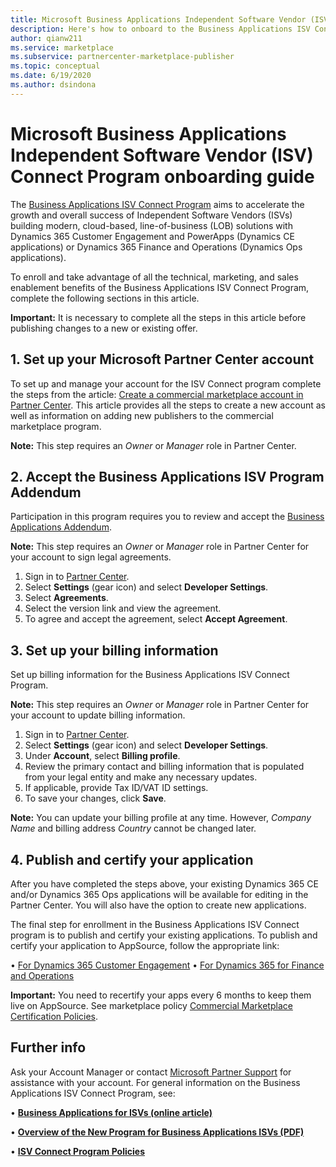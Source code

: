 ```yaml
---
title: Microsoft Business Applications Independent Software Vendor (ISV) Connect Program onboarding guide
description: Here's how to onboard to the Business Applications ISV Connect Program.
author: qianw211
ms.service: marketplace
ms.subservice: partnercenter-marketplace-publisher
ms.topic: conceptual
ms.date: 6/19/2020
ms.author: dsindona
---
```


# Microsoft Business Applications Independent Software Vendor (ISV) Connect Program onboarding guide

The [Business Applications ISV Connect Program](https://partner.microsoft.com/solutions/business-applications/isv-overview) aims to accelerate the growth and overall success of Independent Software Vendors (ISVs) building modern, cloud-based, line-of-business (LOB) solutions with Dynamics 365 Customer Engagement and PowerApps (Dynamics CE applications) or Dynamics 365 Finance and Operations (Dynamics Ops applications). 

To enroll and take advantage of all the technical, marketing, and sales enablement benefits of the Business Applications ISV Connect Program, complete the following sections in this article. 

**Important:** It is necessary to complete all the steps in this article before publishing changes to a new or existing offer.

## 1. Set up your Microsoft Partner Center account

To set up and manage your account for the ISV Connect program complete the steps from the article: [Create a commercial marketplace account in Partner Center](https://docs.microsoft.com/en-us/azure/marketplace/partner-center-portal/create-account). This article provides all the steps to create a new account as well as information on adding new publishers to the commercial marketplace program.

**Note:** This step requires an *Owner* or *Manager* role in Partner Center.

## 2. Accept the Business Applications ISV Program Addendum

Participation in this program requires you to review and accept the [Business Applications Addendum](http://aka.ms/bizappsisvaddendum).

**Note:** This step requires an *Owner* or *Manager* role in Partner Center for your account to sign legal agreements. 

1.	Sign in to [Partner Center](https://partner.microsoft.com/dashboard).
2.	Select **Settings** (gear icon) and select **Developer Settings**.
3.	Select **Agreements**. 
4.	Select the version link and view the agreement.
5.	To agree and accept the agreement, select **Accept Agreement**.

## 3. Set up your billing information

Set up billing information for the Business Applications ISV Connect Program.

**Note:** This step requires an *Owner* or *Manager* role in Partner Center for your account to update billing information.

1.	Sign in to [Partner Center](https://partner.microsoft.com/dashboard).
2.	Select **Settings** (gear icon) and select **Developer Settings**.
3.	Under **Account**, select **Billing profile**.
4.	Review the primary contact and billing information that is populated from your legal entity and make any necessary updates.
5.	If applicable, provide Tax ID/VAT ID settings.
6.	To save your changes, click **Save**.

**Note:** You can update your billing profile at any time. However, *Company Name* and billing address *Country* cannot be changed later.

## 4. Publish and certify your application

After you have completed the steps above, your existing Dynamics 365 CE and/or Dynamics 365 Ops applications will be available for editing in the Partner Center. You will also have the option to create new applications.

The final step for enrollment in the Business Applications ISV Connect program is to publish and certify your existing applications. To publish and certify your application to AppSource, follow the appropriate link: 

•	[For Dynamics 365 Customer Engagement](https://docs.microsoft.com/en-us/powerapps/developer/common-data-service/publish-app-appsource) 
•	[For Dynamics 365 for Finance and Operations](https://docs.microsoft.com/en-us/dynamics365/fin-ops-core/dev-itpro/lcs-solutions/lcs-solutions-app-source)

**Important:** You need to recertify your apps every 6 months to keep them live on AppSource. See marketplace policy [Commercial Marketplace Certification Policies](https://docs.microsoft.com/en-us/legal/marketplace/certification-policies). 

## Further info

Ask your Account Manager or contact [Microsoft Partner Support](https://aka.ms/marketplacepublishersupport) for assistance with your account. For general information on the Business Applications ISV Connect Program, see:

•	**[Business Applications for ISVs (online article)](http://aka.ms/bizappsisvweb)**

•	**[Overview of the New Program for Business Applications ISVs (PDF)](http://aka.ms/bizappsisvprogram)**

•	**[ISV Connect Program Policies](http://aka.ms/bizappsisvpolicies)**

